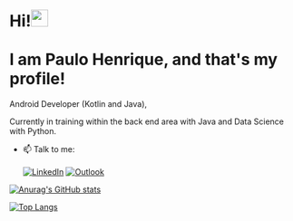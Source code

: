 <h1 align="left">Hi!<img src="https://raw.githubusercontent.com/kaueMarques/kaueMarques/master/hi.gif" height="30px"><br><br>I am Paulo Henrique, and that's my profile!</h1>

Android Developer (Kotlin and Java),

Currently in training within the back end area with Java and Data Science with Python.

- 📫 Talk to me:
<br><br>[![LinkedIn](https://img.shields.io/badge/linkedin-%230077B5.svg?style=for-the-badge&logo=linkedin&logoColor=white)](https://www.linkedin.com/in/paulo-hs-souza/)
[![Outlook](https://img.shields.io/badge/Microsoft_Outlook-0078D4?style=for-the-badge&logo=microsoft-outlook&logoColor=white)](mailto:paulohss.souza@gmail.com)

[![Anurag's GitHub stats](https://github-readme-stats.vercel.app/api?username=paulohssouza&show_icons=true&theme=tokyonight)](https://github.com/paulohssouza/)

  
[![Top Langs](https://github-readme-stats.vercel.app/api/top-langs/?username=paulohssouza&show_icons=true&theme=tokyonight)](https://github.com/anuraghazra/)
